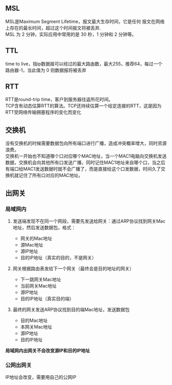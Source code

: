 
## MSL
MSL是Maximum Segment Lifetime，报文最大生存时间，它是任何 报文在网络上存在的最长时间，超过这个时间报文将被丢弃.  
MSL 为 2 分钟，实际应用中常用的是 30 秒，1 分钟和 2 分钟等。
## TTL
time to live，指ip数据报可以经过的最大路由数，最大255，推荐64，每过一个路由器-1，当此值为 0 则数据报将被丢弃
## RTT
RTT是round-trip time，客户到服务器往返所花时间。  
TCP含有动态估算RTT的算法。TCP还持续估算一个给定连接的RTT，这是因为RTT受网络传输拥塞程序的变化而变化
## 交换机
没有交换机的时候需要数据包向所有端口进行广播，造成冲突概率增大，同时资源浪费。  
交换机一开始也不知道哪个口对应哪个MAC地址，当一个MAC1电脑向交换机发送数据，交换机会向其他所有口发送广播，同时记住MAC1地址来自哪个口，当之后有端口给MAC1发送数据时就不会广播了，而是直接给这个口发数据，时间久了交换机就记住了所有口对应的MAC地址。

## 出网关
### 局域网内
1. 发送端发现不在同一个网段，需要先发送给网关：通过ARP协议找到网关Mac地址，然后发送数据包，格式：
   - 网关的Mac地址
   - 源Mac地址
   - 源IP地址
   - 目的IP地址（真实的目的，不是网关）

2. 网关根据路由表发给下一个网关（最终会是目的地址的网关）
   - 下一跳网关Mac地址
   - 当前网关Mac地址
   - 源IP地址
   - 目的IP地址（真实目的端）

3. 最终的网关发送ARP协议找到目的端Mac地址，发送数据包
   - 目的Mac地址
   - 本网关Mac地址
   - 源IP地址
   - 目的IP地址

**局域网内出网关不会改变源IP和目的IP地址**

### 公网出网关
IP地址会改变，需要用自己的公网IP
